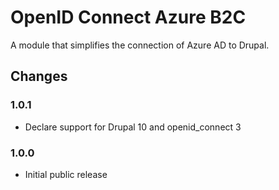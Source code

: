 # OpenID Connect Azure B2C

A module that simplifies the connection of Azure AD to Drupal.

## Changes

### 1.0.1

- Declare support for Drupal 10 and openid_connect 3

### 1.0.0

- Initial public release
